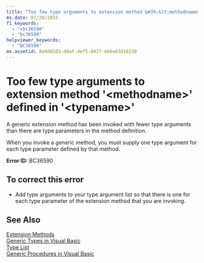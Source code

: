 ```yaml
---
title: "Too few type arguments to extension method &#39;&lt;methodname&gt;&#39; defined in &#39;&lt;typename&gt;&#39;"
ms.date: 07/20/2015
f1_keywords: 
  - "vbc36590"
  - "bc36590"
helpviewer_keywords: 
  - "BC36590"
ms.assetid: 8a9dd2d3-d8af-4ef5-8427-eb6e83d16230
---
```

# Too few type arguments to extension method &#39;&lt;methodname&gt;&#39; defined in &#39;&lt;typename&gt;&#39;
A generic extension method has been invoked with fewer type arguments than there are type parameters in the method definition.  
  
 When you invoke a generic method, you must supply one type argument for each type parameter defined by that method.  
  
 **Error ID:** BC36590  
  
## To correct this error  
  
- Add type arguments to your type argument list so that there is one for each type parameter of the extension method that you are invoking.  
  
## See Also  
 [Extension Methods](../../visual-basic/programming-guide/language-features/procedures/extension-methods.md)  
 [Generic Types in Visual Basic](../../visual-basic/programming-guide/language-features/data-types/generic-types.md)  
 [Type List](../../visual-basic/language-reference/statements/type-list.md)  
 [Generic Procedures in Visual Basic](../../visual-basic/programming-guide/language-features/data-types/generic-procedures.md)
